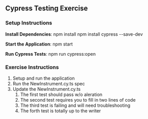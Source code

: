 ## Cypress Testing Exercise

### Setup Instructions

**Install Dependencies**:
npm install
npm install cypress --save-dev

**Start the Application**:
npm start

**Run Cypress Tests**:
npm run cypress:open

### Exercise Instructions

1. Setup and run the application
2. Run the NewInstrument.cy.ts spec
3. Update the NewInstrument.cy.ts
   1. The first test should pass w/o aleration
   2. The second test requires you to fill in two lines of code
   3. The third test is failing and will need troubleshooting
   4. The forth test is totally up to the writer
